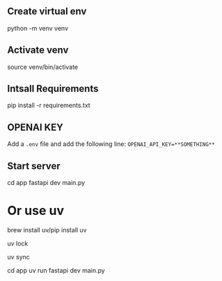 ## Create virtual env
python -m venv venv

## Activate venv
source venv/bin/activate

## Intsall Requirements
pip install -r requirements.txt

## OPENAI KEY
Add a `.env` file and add the following line:
`OPENAI_API_KEY=**SOMETHING**`
        
## Start server
cd app
fastapi dev main.py

# Or use uv

brew install uv/pip install uv

uv lock

uv sync

cd app
uv run fastapi dev main.py